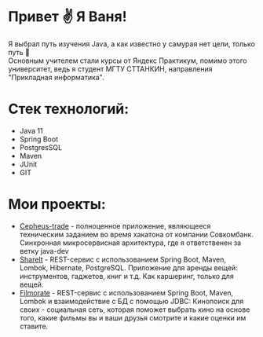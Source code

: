 # Привет :v: Я Ваня! 
Я выбрал путь изучения Java, а как известно у самурая нет цели, только путь 🥷  
  Основным учителем стали курсы от Яндекс Практикум, помимо этого университет, ведь я студент МГТУ СТТАНКИН, направления "Прикладная информатика".

# Стек технологий:
- Java 11
- Spring Boot
- PostgresSQL
- Maven
- JUnit
- GIT

# Мои проекты:
- [Cepheus-trade](https://github.com/kkrasilnikovv/java-shareit) - полноценное приложение, являющееся техническим заданием во время хакатона от
компании Совкомбанк. Синхронная микросервисная архитектура, где я ответственен за ветку java-dev
- [ShareIt](https://github.com/kkrasilnikovv/java-shareit) - REST-сервис с использованием Spring Boot, Maven, Lombok, Hibernate, PostgreSQL. Приложение для аренды вещей: инструментов, гаджетов, книг и т.д. 
Как каршеринг, только для вещей. 
- [Filmorate](https://github.com/kkrasilnikovv/java-filmorate) - REST-сервис с использованием Spring Boot, Maven, Lombok и взаимодействие с БД с помощью JDBC: 
Кинопоиск для своих - социальная сеть, которая поможет выбрать кино на основе того, какие фильмы вы и ваши друзья смотрите и какие оценки им ставите. 
